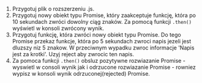 1. Przygotuj plik o rozszerzeniu .js.
2. Przygotuj nowy obiekt typu Promise, który zaakceptuje funkcję, która po 10 sekundach zwróci dowolny ciąg znaków. Za pomocą funkcji `.then()` wyświetl w konsoli zwrócony wynik.
3. Przygotuj funkcję, która zwróci nowy obiekt typu Promise. Do tego Promise przekaz funkcje, która po 5 sekundach zwroci napis jezeli jest dluzszy niz 5 znakow. W przeciwnym wypadku zwroc informacje 'Napis jest za krotki'. Uzyj reject aby zwrocic ten napis.
4. Za pomoca funkcji `.then()` obsluz pozytywne rozwiazanie Promise - wyswietl w consoli wynik jak i odrzucone rozwiazanie Promise - rowniez wypisz w konsoli wynik odrzuconej(rejected) Promise.